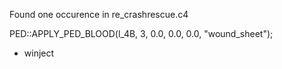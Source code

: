 Found one occurence in re_crashrescue.c4

PED::APPLY_PED_BLOOD(l_4B, 3, 0.0, 0.0, 0.0, "wound_sheet");

- winject

